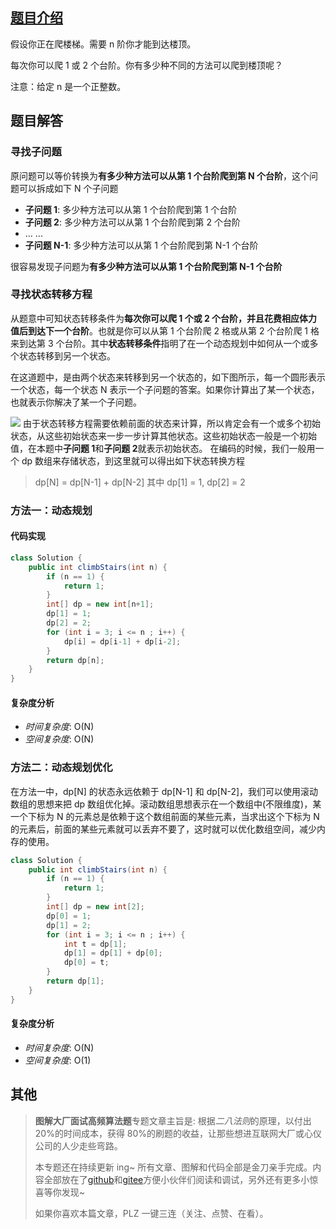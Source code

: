 ## [题目介绍](https://leetcode-cn.com/problems/climbing-stairs/ "原题链接")

假设你正在爬楼梯。需要 n 阶你才能到达楼顶。

每次你可以爬 1 或 2 个台阶。你有多少种不同的方法可以爬到楼顶呢？

注意：给定 n 是一个正整数。

## 题目解答

### 寻找子问题

原问题可以等价转换为**有多少种方法可以从第 1 个台阶爬到第 N 个台阶**，这个问题可以拆成如下 N 个子问题

- **子问题 1**: 多少种方法可以从第 1 个台阶爬到第 1 个台阶
- **子问题 2**: 多少种方法可以从第 1 个台阶爬到第 2 个台阶
- ... ...
- **子问题 N-1**: 多少种方法可以从第 1 个台阶爬到第 N-1 个台阶

很容易发现子问题为**有多少种方法可以从第 1 个台阶爬到第 N-1 个台阶**

### 寻找状态转移方程

从题意中可知状态转移条件为**每次你可以爬 1 个或 2 个台阶，并且花费相应体力值后到达下一个台阶**。也就是你可以从第 1 个台阶爬 2 格或从第 2 个台阶爬 1 格来到达第 3 个台阶。其中**状态转移条件**指明了在一个动态规划中如何从一个或多个状态转移到另一个状态。

在这道题中，是由两个状态来转移到另一个状态的，如下图所示，每一个圆形表示一个状态，每一个状态 N 表示一个子问题的答案。如果你计算出了某一个状态，也就表示你解决了某一个子问题。

![](https://img-blog.csdnimg.cn/0b5dfda4011f4246b01dd79b54e237fa.png?x-oss-process=image/watermark,type_d3F5LXplbmhlaQ,shadow_50,text_Q1NETiBA55-l5pil6Lev6YeR5YiA,size_20,color_FFFFFF,t_70,g_se,x_16)
由于状态转移方程需要依赖前面的状态来计算，所以肯定会有一个或多个初始状态，从这些初始状态来一步一步计算其他状态。这些初始状态一般是一个初始值，在本题中**子问题 1**和**子问题 2**就表示初始状态。
在编码的时候，我们一般用一个 dp 数组来存储状态，到这里就可以得出如下状态转换方程

> dp[N] = dp[N-1] + dp[N-2]
> 其中 dp[1] = 1, dp[2] = 2

### 方法一：动态规划

#### 代码实现

```java
class Solution {
    public int climbStairs(int n) {
        if (n == 1) {
            return 1;
        }
        int[] dp = new int[n+1];
        dp[1] = 1;
        dp[2] = 2;
        for (int i = 3; i <= n ; i++) {
            dp[i] = dp[i-1] + dp[i-2];
        }
        return dp[n];
    }
}
```

#### 复杂度分析

- *时间复杂度*: O(N)
- *空间复杂度*: O(N)

### 方法二：动态规划优化

在方法一中，dp[N] 的状态永远依赖于 dp[N-1] 和 dp[N-2]，我们可以使用滚动数组的思想来把 dp 数组优化掉。滚动数组思想表示在一个数组中(不限维度)，某一个下标为 N 的元素总是依赖于这个数组前面的某些元素，当求出这个下标为 N 的元素后，前面的某些元素就可以丢弃不要了，这时就可以优化数组空间，减少内存的使用。

```java
class Solution {
    public int climbStairs(int n) {
        if (n == 1) {
            return 1;
        }
        int[] dp = new int[2];
        dp[0] = 1;
        dp[1] = 2;
        for (int i = 3; i <= n ; i++) {
            int t = dp[1];
            dp[1] = dp[1] + dp[0];
            dp[0] = t;
        }
        return dp[1];
    }
}
```

#### 复杂度分析

- *时间复杂度*: O(N)
- *空间复杂度*: O(1)

## 其他

> **图解大厂面试高频算法题**专题文章主旨是: 根据*二八法则*的原理，以付出 20%的时间成本，获得 80%的刷题的收益，让那些想进互联网大厂或心仪公司的人少走些弯路。
>
> 本专题还在持续更新 ing~ 所有文章、图解和代码全部是金刀亲手完成。内容全部放在了[github](https://github.com/glodknife "github")和[gitee](https://gitee.com/goldknife6 "gitee")方便小伙伴们阅读和调试，另外还有更多小惊喜等你发现~
>
> 如果你喜欢本篇文章，PLZ 一键三连（关注、点赞、在看）。
